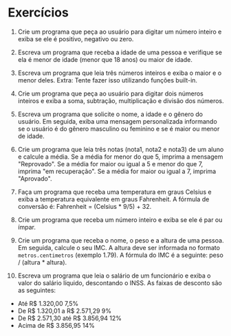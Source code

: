 # Exercícios

1. Crie um programa que peça ao usuário para digitar um número inteiro e exiba se ele é positivo, negativo ou zero.

2. Escreva um programa que receba a idade de uma pessoa e verifique se ela é menor de idade (menor que 18 anos) ou maior de idade.

3. Escreva um programa que leia três números inteiros e exiba o maior e o menor deles. Extra: Tente fazer isso utilizando funções built-in.

4. Crie um programa que peça ao usuário para digitar dois números inteiros e exiba a soma, subtração, multiplicação e divisão dos números.

5. Escreva um programa que solicite o nome, a idade e o gênero do usuário. Em seguida, exiba uma mensagem personalizada informando se o usuário é do gênero masculino ou feminino e se é maior ou menor de idade.

6. Crie um programa que leia três notas (nota1, nota2 e nota3) de um aluno e calcule a média. Se a média for menor do que 5, imprima a mensagem "Reprovado". Se a média for maior ou igual a 5 e menor do que 7, imprima "em recuperação". Se a média for maior ou igual a 7, imprima "Aprovado".

7. Faça um programa que receba uma temperatura em graus Celsius e exiba a temperatura equivalente em graus Fahrenheit. A fórmula de conversão é: Fahrenheit = (Celsius * 9/5) + 32.

8. Crie um programa que receba um número inteiro e exiba se ele é par ou ímpar.

9. Crie um programa que receba o nome, o peso e a altura de uma pessoa. Em seguida, calcule o seu IMC. A altura deve ser informada no formato `metros.centimetros` (exemplo 1.79). A fórmula do IMC é a seguinte: peso / (altura * altura).

10. Escreva um programa que leia o salário de um funcionário e exiba o valor do salário líquido, descontando o INSS. As faixas de desconto são as seguintes:
* Até R$ 1.320,00                   7,5%
* De R$ 1.320,01 a R$ 2.571,29 	    9%
* De R$ 2.571,30 até R$ 3.856,94 	12%
* Acima de R$ 3.856,95              14%